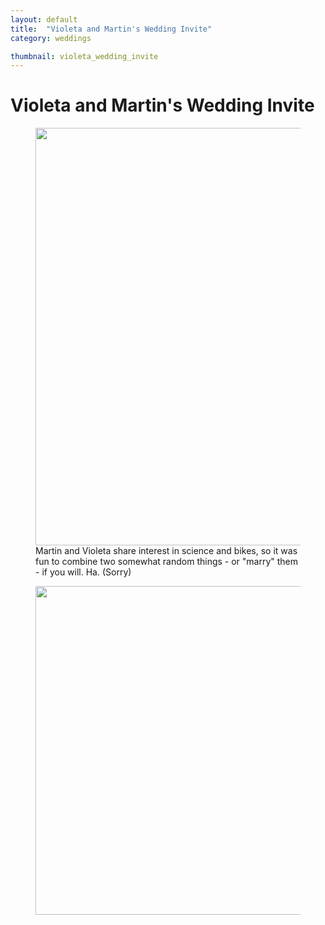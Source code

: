 ```yaml
---
layout: default
title:  "Violeta and Martin's Wedding Invite"
category: weddings

thumbnail: violeta_wedding_invite
---
```


# Violeta and Martin's Wedding Invite

<figure>
	<img src="{{ site.baseurl}}/images/violeta_wedding_invite_01.jpg" width="790" height="668">
	<figcaption>Martin and Violeta share interest in science and bikes, so it was fun to combine two somewhat random things - or "marry" them - if you will. Ha. (Sorry)</figcaption>
</figure>

<figure>
	<img src="{{ site.baseurl}}/images/violeta_wedding_invite_02.jpg" width="790" height="526">
	<figcaption></figcaption>
</figure>
